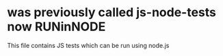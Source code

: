 # was previously called js-node-tests now RUNinNODE

This file contains JS tests which can be run using node.js
